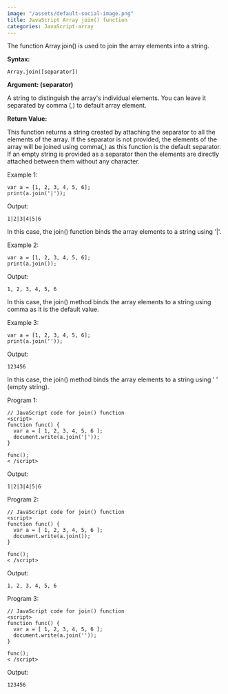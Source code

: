 ```yaml
---
image: "/assets/default-social-image.png"
title: JavaScript Array join() function
categories: JavaScript-array
---
```


The function Array.join() is used to join the array elements into a string.

**Syntax:**

`Array.join([separator])`

**Argument: (separator)**

A string to distinguish the array's individual elements. You can leave it separated by comma (,) to default array element.

**Return Value:**

This function returns a string created by attaching the separator to all the elements of the array. If the separator is not provided, the elements of the array will be joined using comma(,) as this function is the default separator. If an empty string is provided as a separator then the elements are directly attached between them without any character.

Example 1:

```
var a = [1, 2, 3, 4, 5, 6];
print(a.join('|'));
```

Output:

`1|2|3|4|5|6`

In this case, the join() function binds the array elements to a string using '|'.

Example 2:

```
var a = [1, 2, 3, 4, 5, 6];
print(a.join()); 
```

Output:

`1, 2, 3, 4, 5, 6`

In this case, the join() method binds the array elements to a string using comma as it is the default value.

Example 3:

```
var a = [1, 2, 3, 4, 5, 6];
print(a.join(''));
```

Output:

`123456`

In this case, the join() method binds the array elements to a string using ' ' (empty string).

Program 1:

```
// JavaScript code for join() function 
<script> 
function func() { 
  var a = [ 1, 2, 3, 4, 5, 6 ]; 
  document.write(a.join('|')); 
} 
  
func(); 
< /script> 
```

Output:

`1|2|3|4|5|6`

Program 2:

```
// JavaScript code for join() function 
<script> 
function func() { 
  var a = [ 1, 2, 3, 4, 5, 6 ]; 
  document.write(a.join()); 
}  
  
func(); 
< /script> 
```

Output:

`1, 2, 3, 4, 5, 6`

Program 3:

```
// JavaScript code for join() function 
<script> 
function func() { 
  var a = [ 1, 2, 3, 4, 5, 6 ]; 
  document.write(a.join('')); 
} 
  
func(); 
< /script> 
```

Output:

`123456`